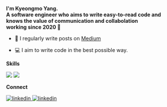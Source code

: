 **I'm Kyeongmo Yang. <br>A software engineer who aims to write easy-to-read code and <br>knows the value of communication and collabolation <br>working since 2020 🚀**

- 📝 I regularly write posts on [Medium](https://gaeng2y.medium.com)

- 💻 I aim to write code in the best possible way.

**Skills**
<p dir="auto">
<img src="https://img.shields.io/badge/Swift-F05138?style=flat-square&logo=Swift&logoColor=white"/></a>
<img src="https://img.shields.io/badge/Objective C-000000?style=flat-square&logo=Apple&logoColor=white"/></a>
</p>

**Connect**
<div align="left">
 <a href="https://open.kakao.com/me/gaeng2" target="_blank">
<img src=https://img.shields.io/badge/kakaotalk-%23FFCD00.svg?&style=for-the-badge&logo=kakaotalk&logoColor=yellow alt=linkedin style="margin-bottom: 5px;" />
</a>
<a href="https://linkedin.com/in/gaeng2y" target="_blank">
<img src=https://img.shields.io/badge/linkedin-%231E77B5.svg?&style=for-the-badge&logo=linkedin&logoColor=white alt=linkedin style="margin-bottom: 5px;" />
</a>
</div>  
